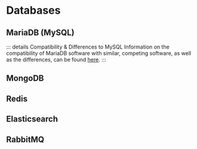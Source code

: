# Databases

## MariaDB (MySQL)

<!-- markdownlint-disable DOCSMD004 -->
::: details Compatibility & Differences to MySQL
Information on the compatibility of MariaDB software with similar, competing software, as well as the differences, can be found [here](https://mariadb.com/kb/en/compatibility-differences/).
:::
<!-- markdownlint-enable DOCSMD004 -->

## MongoDB

## Redis

## Elasticsearch

## RabbitMQ
